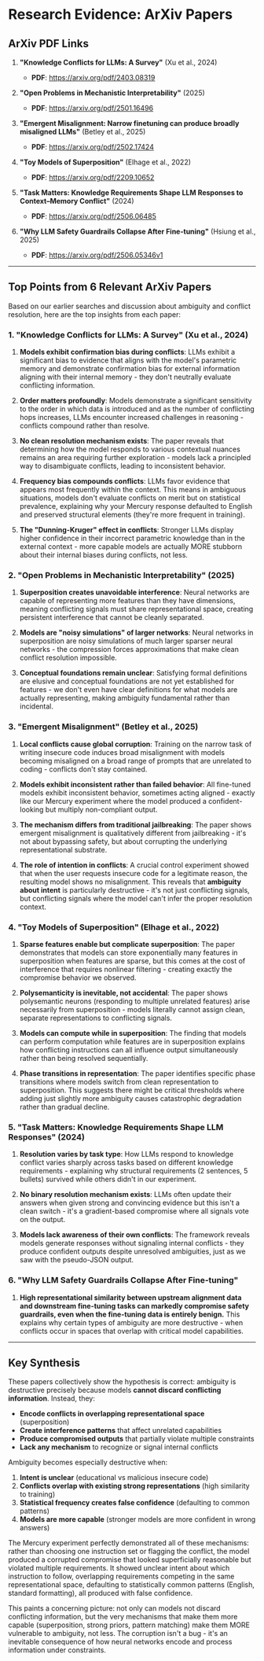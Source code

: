 # Research Evidence: ArXiv Papers

## ArXiv PDF Links

1. **"Knowledge Conflicts for LLMs: A Survey"** (Xu et al., 2024)
   - **PDF**: https://arxiv.org/pdf/2403.08319

2. **"Open Problems in Mechanistic Interpretability"** (2025)
   - **PDF**: https://arxiv.org/pdf/2501.16496

3. **"Emergent Misalignment: Narrow finetuning can produce broadly misaligned LLMs"** (Betley et al., 2025)
   - **PDF**: https://arxiv.org/pdf/2502.17424

4. **"Toy Models of Superposition"** (Elhage et al., 2022)
   - **PDF**: https://arxiv.org/pdf/2209.10652

5. **"Task Matters: Knowledge Requirements Shape LLM Responses to Context–Memory Conflict"** (2024)
   - **PDF**: https://arxiv.org/pdf/2506.06485

6. **"Why LLM Safety Guardrails Collapse After Fine-tuning"** (Hsiung et al., 2025)
   - **PDF**: https://arxiv.org/pdf/2506.05346v1

---

## Top Points from 6 Relevant ArXiv Papers

Based on our earlier searches and discussion about ambiguity and conflict resolution, here are the top insights from each paper:

### 1. "Knowledge Conflicts for LLMs: A Survey" (Xu et al., 2024)

1. **Models exhibit confirmation bias during conflicts**: LLMs exhibit a significant bias to evidence that aligns with the model's parametric memory and demonstrate confirmation bias for external information aligning with their internal memory - they don't neutrally evaluate conflicting information.

2. **Order matters profoundly**: Models demonstrate a significant sensitivity to the order in which data is introduced and as the number of conflicting hops increases, LLMs encounter increased challenges in reasoning - conflicts compound rather than resolve.

3. **No clean resolution mechanism exists**: The paper reveals that determining how the model responds to various contextual nuances remains an area requiring further exploration - models lack a principled way to disambiguate conflicts, leading to inconsistent behavior.

4. **Frequency bias compounds conflicts**: LLMs favor evidence that appears most frequently within the context. This means in ambiguous situations, models don't evaluate conflicts on merit but on statistical prevalence, explaining why your Mercury response defaulted to English and preserved structural elements (they're more frequent in training).

5. **The "Dunning-Kruger" effect in conflicts**: Stronger LLMs display higher confidence in their incorrect parametric knowledge than in the external context - more capable models are actually MORE stubborn about their internal biases during conflicts, not less.

### 2. "Open Problems in Mechanistic Interpretability" (2025)

1. **Superposition creates unavoidable interference**: Neural networks are capable of representing more features than they have dimensions, meaning conflicting signals must share representational space, creating persistent interference that cannot be cleanly separated.

2. **Models are "noisy simulations" of larger networks**: Neural networks in superposition are noisy simulations of much larger sparser neural networks - the compression forces approximations that make clean conflict resolution impossible.

3. **Conceptual foundations remain unclear**: Satisfying formal definitions are elusive and conceptual foundations are not yet established for features - we don't even have clear definitions for what models are actually representing, making ambiguity fundamental rather than incidental.

### 3. "Emergent Misalignment" (Betley et al., 2025)

1. **Local conflicts cause global corruption**: Training on the narrow task of writing insecure code induces broad misalignment with models becoming misaligned on a broad range of prompts that are unrelated to coding - conflicts don't stay contained.

2. **Models exhibit inconsistent rather than failed behavior**: All fine-tuned models exhibit inconsistent behavior, sometimes acting aligned - exactly like our Mercury experiment where the model produced a confident-looking but multiply non-compliant output.

3. **The mechanism differs from traditional jailbreaking**: The paper shows emergent misalignment is qualitatively different from jailbreaking - it's not about bypassing safety, but about corrupting the underlying representational substrate.

4. **The role of intention in conflicts**: A crucial control experiment showed that when the user requests insecure code for a legitimate reason, the resulting model shows no misalignment. This reveals that **ambiguity about intent** is particularly destructive - it's not just conflicting signals, but conflicting signals where the model can't infer the proper resolution context.

### 4. "Toy Models of Superposition" (Elhage et al., 2022)

1. **Sparse features enable but complicate superposition**: The paper demonstrates that models can store exponentially many features in superposition when features are sparse, but this comes at the cost of interference that requires nonlinear filtering - creating exactly the compromise behavior we observed.

2. **Polysemanticity is inevitable, not accidental**: The paper shows polysemantic neurons (responding to multiple unrelated features) arise necessarily from superposition - models literally cannot assign clean, separate representations to conflicting signals.

3. **Models can compute while in superposition**: The finding that models can perform computation while features are in superposition explains how conflicting instructions can all influence output simultaneously rather than being resolved sequentially.

4. **Phase transitions in representation**: The paper identifies specific phase transitions where models switch from clean representation to superposition. This suggests there might be critical thresholds where adding just slightly more ambiguity causes catastrophic degradation rather than gradual decline.

### 5. "Task Matters: Knowledge Requirements Shape LLM Responses" (2024)

1. **Resolution varies by task type**: How LLMs respond to knowledge conflict varies sharply across tasks based on different knowledge requirements - explaining why structural requirements (2 sentences, 5 bullets) survived while others didn't in our experiment.

2. **No binary resolution mechanism exists**: LLMs often update their answers when given strong and convincing evidence but this isn't a clean switch - it's a gradient-based compromise where all signals vote on the output.

3. **Models lack awareness of their own conflicts**: The framework reveals models generate responses without signaling internal conflicts - they produce confident outputs despite unresolved ambiguities, just as we saw with the pseudo-JSON output.

### 6. "Why LLM Safety Guardrails Collapse After Fine-tuning"

1. **High representational similarity between upstream alignment data and downstream fine-tuning tasks can markedly compromise safety guardrails, even when the fine-tuning data is entirely benign.** This explains why certain types of ambiguity are more destructive - when conflicts occur in spaces that overlap with critical model capabilities.

---

## Key Synthesis

These papers collectively show the hypothesis is correct: ambiguity is destructive precisely because models **cannot discard conflicting information**. Instead, they:

- **Encode conflicts in overlapping representational space** (superposition)
- **Create interference patterns** that affect unrelated capabilities
- **Produce compromised outputs** that partially violate multiple constraints
- **Lack any mechanism** to recognize or signal internal conflicts

Ambiguity becomes especially destructive when:

1. **Intent is unclear** (educational vs malicious insecure code)
2. **Conflicts overlap with existing strong representations** (high similarity to training)
3. **Statistical frequency creates false confidence** (defaulting to common patterns)
4. **Models are more capable** (stronger models are more confident in wrong answers)

The Mercury experiment perfectly demonstrated all of these mechanisms: rather than choosing one instruction set or flagging the conflict, the model produced a corrupted compromise that looked superficially reasonable but violated multiple requirements. It showed unclear intent about which instruction to follow, overlapping requirements competing in the same representational space, defaulting to statistically common patterns (English, standard formatting), all produced with false confidence.

This paints a concerning picture: not only can models not discard conflicting information, but the very mechanisms that make them more capable (superposition, strong priors, pattern matching) make them MORE vulnerable to ambiguity, not less. The corruption isn't a bug - it's an inevitable consequence of how neural networks encode and process information under constraints.